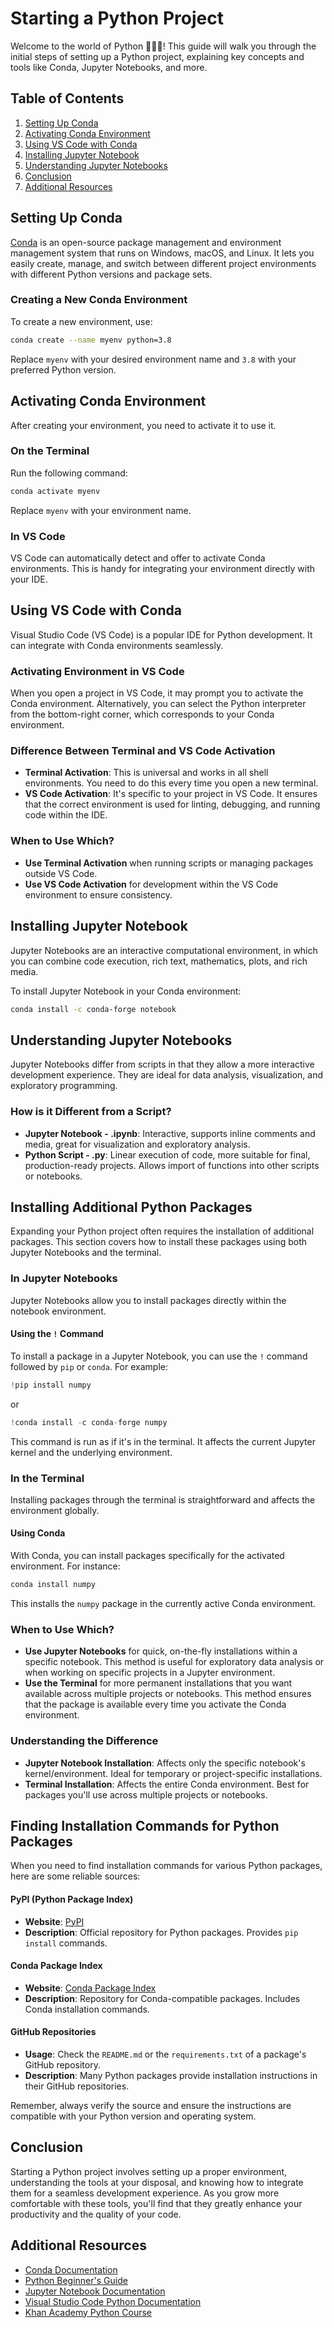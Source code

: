 # Starting a Python Project

Welcome to the world of Python 🐍🐍🐍! This guide will walk you through the initial steps of setting up a Python project, explaining key concepts and tools like Conda, Jupyter Notebooks, and more.

## Table of Contents
1. [Setting Up Conda](#setting-up-conda)
2. [Activating Conda Environment](#activating-conda-environment)
3. [Using VS Code with Conda](#using-vs-code-with-conda)
4. [Installing Jupyter Notebook](#installing-jupyter-notebook)
5. [Understanding Jupyter Notebooks](#understanding-jupyter-notebooks)
6. [Conclusion](#conclusion)
7. [Additional Resources](#additional-resources)

## Setting Up Conda

[Conda](https://docs.conda.io/en/latest/) is an open-source package management and environment management system that runs on Windows, macOS, and Linux. It lets you easily create, manage, and switch between different project environments with different Python versions and package sets.

### Creating a New Conda Environment

To create a new environment, use:

```bash
conda create --name myenv python=3.8
```

Replace `myenv` with your desired environment name and `3.8` with your preferred Python version.

## Activating Conda Environment

After creating your environment, you need to activate it to use it.

### On the Terminal

Run the following command:

```bash
conda activate myenv
```

Replace `myenv` with your environment name.

### In VS Code

VS Code can automatically detect and offer to activate Conda environments. This is handy for integrating your environment directly with your IDE.

## Using VS Code with Conda

Visual Studio Code (VS Code) is a popular IDE for Python development. It can integrate with Conda environments seamlessly.

### Activating Environment in VS Code

When you open a project in VS Code, it may prompt you to activate the Conda environment. Alternatively, you can select the Python interpreter from the bottom-right corner, which corresponds to your Conda environment.

### Difference Between Terminal and VS Code Activation

- **Terminal Activation**: This is universal and works in all shell environments. You need to do this every time you open a new terminal.
- **VS Code Activation**: It's specific to your project in VS Code. It ensures that the correct environment is used for linting, debugging, and running code within the IDE.

### When to Use Which?

- **Use Terminal Activation** when running scripts or managing packages outside VS Code.
- **Use VS Code Activation** for development within the VS Code environment to ensure consistency.

## Installing Jupyter Notebook

Jupyter Notebooks are an interactive computational environment, in which you can combine code execution, rich text, mathematics, plots, and rich media.

To install Jupyter Notebook in your Conda environment:

```bash
conda install -c conda-forge notebook
```

## Understanding Jupyter Notebooks

Jupyter Notebooks differ from scripts in that they allow a more interactive development experience. They are ideal for data analysis, visualization, and exploratory programming.

### How is it Different from a Script?

- **Jupyter Notebook - .ipynb**: Interactive, supports inline comments and media, great for visualization and exploratory analysis.
- **Python Script - .py**: Linear execution of code, more suitable for final, production-ready projects. Allows import of functions into other scripts or notebooks.

## Installing Additional Python Packages

Expanding your Python project often requires the installation of additional packages. This section covers how to install these packages using both Jupyter Notebooks and the terminal.

### In Jupyter Notebooks

Jupyter Notebooks allow you to install packages directly within the notebook environment.

#### Using the `!` Command

To install a package in a Jupyter Notebook, you can use the `!` command followed by `pip` or `conda`. For example:

```python
!pip install numpy
```

or

```python
!conda install -c conda-forge numpy
```

This command is run as if it's in the terminal. It affects the current Jupyter kernel and the underlying environment.

### In the Terminal

Installing packages through the terminal is straightforward and affects the environment globally.

#### Using Conda

With Conda, you can install packages specifically for the activated environment. For instance:

```bash
conda install numpy
```

This installs the `numpy` package in the currently active Conda environment.

### When to Use Which?

- **Use Jupyter Notebooks** for quick, on-the-fly installations within a specific notebook. This method is useful for exploratory data analysis or when working on specific projects in a Jupyter environment.
- **Use the Terminal** for more permanent installations that you want available across multiple projects or notebooks. This method ensures that the package is available every time you activate the Conda environment.

### Understanding the Difference

- **Jupyter Notebook Installation**: Affects only the specific notebook's kernel/environment. Ideal for temporary or project-specific installations.
- **Terminal Installation**: Affects the entire Conda environment. Best for packages you'll use across multiple projects or notebooks.

## Finding Installation Commands for Python Packages

When you need to find installation commands for various Python packages, here are some reliable sources:

#### PyPI (Python Package Index)

- **Website**: [PyPI](https://pypi.org/)
- **Description**: Official repository for Python packages. Provides `pip install` commands.

#### Conda Package Index

- **Website**: [Conda Package Index](https://anaconda.org/anaconda/repo)
- **Description**: Repository for Conda-compatible packages. Includes Conda installation commands.

#### GitHub Repositories

- **Usage**: Check the `README.md` or the `requirements.txt` of a package's GitHub repository.
- **Description**: Many Python packages provide installation instructions in their GitHub repositories.



Remember, always verify the source and ensure the instructions are compatible with your Python version and operating system.


## Conclusion

Starting a Python project involves setting up a proper environment, understanding the tools at your disposal, and knowing how to integrate them for a seamless development experience. As you grow more comfortable with these tools, you'll find that they greatly enhance your productivity and the quality of your code.

## Additional Resources

- [Conda Documentation](https://docs.conda.io/en/latest/)
- [Python Beginner's Guide](https://www.python.org/about/gettingstarted/)
- [Jupyter Notebook Documentation](https://jupyter-notebook.readthedocs.io/en/stable/)
- [Visual Studio Code Python Documentation](https://code.visualstudio.com/docs/languages/python)
- [Khan Academy Python Course](https://www.khanacademy.org/computing/intro-to-python-fundamentals)


